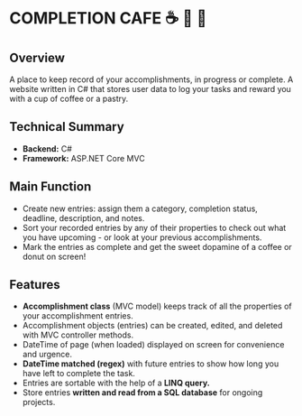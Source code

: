 # COMPLETION CAFE ☕ 🥐 🥯


## Overview
A place to keep record of your accomplishments, in progress or complete. A website written in C# that stores user data to log your tasks and reward you with a cup of coffee or a pastry. 

## Technical Summary

-  **Backend:** C# 
-  **Framework:** ASP.NET Core MVC

## Main Function

- Create new entries: assign them a category, completion status, deadline, description, and notes. 
- Sort your recorded entries by any of their properties to check out what you have upcoming - or look at your previous accomplishments.
- Mark the entries as complete and get the sweet dopamine of a coffee or donut on screen!

## Features

- **Accomplishment class** (MVC model) keeps track of all the properties of your accomplishment entries.
- Accomplishment objects (entries) can be created, edited, and deleted with MVC controller methods. 
- DateTime of page (when loaded) displayed on screen for convenience and urgence. 
- **DateTime matched (regex)** with future entries to show how long you have left to complete the task.
- Entries are sortable with the help of a **LINQ query.**
- Store entries **written and read from a SQL database** for ongoing projects.

